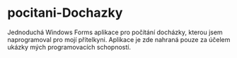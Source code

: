 # pocitani-Dochazky
Jednoduchá Windows Forms aplikace pro počítání docházky, kterou jsem naprogramoval pro mojí přítelkyni.
Aplikace je zde nahraná pouze za účelem ukázky mých programovacích schopností.
